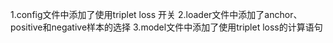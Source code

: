 1.config文件中添加了使用triplet loss 开关
2.loader文件中添加了anchor、positive和negative样本的选择
3.model文件中添加了使用triplet loss的计算语句

